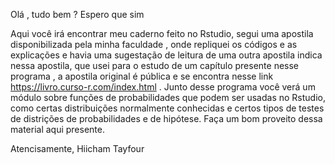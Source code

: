 Olá , tudo bem ? Espero que sim

Aqui você irá encontrar meu caderno feito no Rstudio, segui uma apostila disponibilizada pela minha faculdade
, onde repliquei os códigos e as explicações e havia uma sugestação de leitura de uma outra apostila indica nessa 
apostila, que usei para o estudo de um capítulo presente nesse programa , a apostila original é pública e se encontra nesse 
link https://livro.curso-r.com/index.html .
Junto desse programa você verá um módulo sobre funções de probabilidades que podem ser usadas no Rstudio, como certas distribuições 
normalmente conhecidas e certos tipos de testes de distrições de probabilidades e de hipótese.
Faça um bom proveito dessa material aqui presente.

Atencisamente,
  Hiicham Tayfour 
